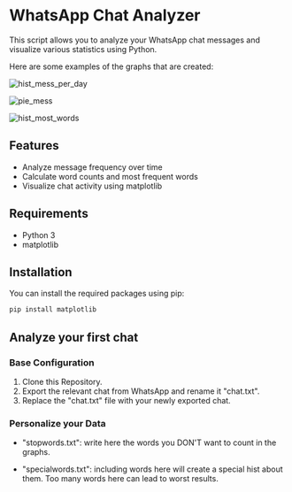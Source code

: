 # WhatsApp Chat Analyzer

This script allows you to analyze your WhatsApp chat messages and visualize various statistics using Python. 

Here are some examples of the graphs that are created:

![hist_mess_per_day](https://github.com/WeridFire/WhatsAppChatAnalyzer/assets/69721649/608f3fe4-d15f-4612-94c2-b19eab417683)

![pie_mess](https://github.com/WeridFire/WhatsAppChatAnalyzer/assets/69721649/3b3dc426-f44e-4f63-b5b8-d7696a97055a)

![hist_most_words](https://github.com/WeridFire/WhatsAppChatAnalyzer/assets/69721649/93d55e80-88c1-4c6a-9e02-b8de306edf38)

## Features

- Analyze message frequency over time
- Calculate word counts and most frequent words
- Visualize chat activity using matplotlib

## Requirements

- Python 3
- matplotlib

## Installation

You can install the required packages using pip:

```bash
pip install matplotlib
```

## Analyze your first chat

### Base Configuration

1. Clone this Repository.
2. Export the relevant chat from WhatsApp and rename it "chat.txt".
3. Replace the "chat.txt" file with your newly exported chat.

### Personalize your Data

- "stopwords.txt": write here the words you DON'T want to count in the graphs.

- "specialwords.txt": including words here will create a special hist about them. Too many words here can lead to worst results.

